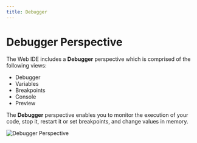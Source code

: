 ```yaml
---
title: Debugger
---
```


Debugger Perspective
===

The Web IDE includes a **Debugger** perspective which is comprised of the following views:

* Debugger
* Variables
* Breakpoints
* Console
* Preview 

The **Debugger** perspective enables you to monitor the execution of your code, stop it, restart it or set breakpoints, and change values in memory. 

![Debugger Perspective](../../../images/ide_perspective_debugger.png)
